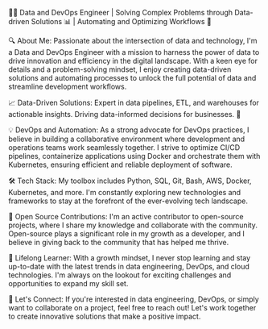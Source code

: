 👨‍💻 Data and DevOps Engineer | Solving Complex Problems through Data-driven Solutions 📊 | Automating and Optimizing Workflows 🚀

🔍 About Me:
Passionate about the intersection of data and technology, I'm a Data and DevOps Engineer with a mission to harness the power of data to drive innovation and efficiency in the digital landscape. With a keen eye for details and a problem-solving mindset, I enjoy creating data-driven solutions and automating processes to unlock the full potential of data and streamline development workflows.

📈 Data-Driven Solutions:
Expert in data pipelines, ETL, and warehouses for actionable insights. Driving data-informed decisions for businesses. 🚀

💡 DevOps and Automation:
As a strong advocate for DevOps practices, I believe in building a collaborative environment where development and operations teams work seamlessly together. I strive to optimize CI/CD pipelines, containerize applications using Docker and orchestrate them with Kubernetes, ensuring efficient and reliable deployment of software.

🛠️ Tech Stack:
My toolbox includes Python, SQL, Git, Bash, AWS, Docker, Kubernetes, and more. I'm constantly exploring new technologies and frameworks to stay at the forefront of the ever-evolving tech landscape.

🚀 Open Source Contributions:
I'm an active contributor to open-source projects, where I share my knowledge and collaborate with the community. Open-source plays a significant role in my growth as a developer, and I believe in giving back to the community that has helped me thrive.

🌱 Lifelong Learner:
With a growth mindset, I never stop learning and stay up-to-date with the latest trends in data engineering, DevOps, and cloud technologies. I'm always on the lookout for exciting challenges and opportunities to expand my skill set.

🤝 Let's Connect:
If you're interested in data engineering, DevOps, or simply want to collaborate on a project, feel free to reach out! Let's work together to create innovative solutions that make a positive impact.
